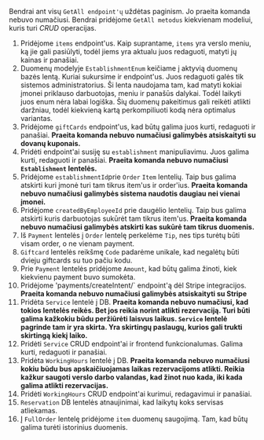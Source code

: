 Bendrai ant visų `GetAll endpoint'ų` uždėtas paginism. Jo praeita komanda nebuvo numačiusi.
Bendrai pridėjome `GetAll metodus` kiekvienam modeliui, kuris turi *CRUD* operacijas.

1. Pridėjome `items` endpoint'us. Kaip suprantame, `items` yra verslo meniu, ką jie gali pasiūlyti, todėl jiems yra aktualu juos redaguoti, matyti jų kainas ir panašiai.
2. Duomenų modelyje `EstablishmentEnum` keičiame į aktyvią duomenų bazės lentą. Kuriai sukursime ir endpoint'us. Juos redaguoti galės tik sistemos administratorius. Ši lenta naudojama tam, kad matyti kokiai įmonei priklauso darbuotojas, meniu ir panašūs dalykai. Todėl laikyti juos enum nėra labai logiška. Šių duomenų pakeitimus gali reikėti atlikti daržniau, todėl kiekvieną kartą perkompiliuoti kodą nėra optimalus variantas.
3. Pridėjome `giftCards` endpoint'us, kad būtų galima juos kurti, redaguoti ir panašiai. **Praeita komanda nebuvo numačiusi galimybės atsiskaityti su dovanų kuponais.**
4. Pridėti endpoint'ai susiję su `establishment` manipuliavimu. Juos galima kurti, redaguoti ir panašiai. **Praeita komanda nebuvo numačiusi `Establishment` lentelės.**
5. Pridėjome `establishmentId`prie `Order` `Item` lentelių. Taip bus galima atskirti kuri įmonė turi tam tikrus item'us ir order'ius. **Praeita komanda nebuvo numačiusi galimybės sistema naudotis daugiau nei vienai įmonei.**
6. Pridėjome `createdByEmployeeId` prie daugėlio lentelių. Taip bus galima atskirti kuris darbuotojas sukūrėt tam tikrus item'us. **Praeita komanda nebuvo numačiusi galimybės atskirti kas sukūrė tam tikrus duomenis.**
7. Iš `Payment` lentelės į `Order` lentelę perkelėme `Tip`, nes tips turėtų būti visam order, o ne vienam payment.
8.  `Giftcard` lentelės reikšmę `Code` padarėme unikale, kad negalėtų būti dvieju giftcards su tuo pačiu kodu.
9.  Prie `Payment` lentelės pridėjome `Amount`, kad būtų galima žinoti, kiek kiekvienu payment buvo sumokėta.
10. Pridėjome 'payments/createIntent/` endpoint'ą dėl Stripe integracijos. **Praeita komanda nebuvo numačiusi galimybės atsiskaityti su Stripe**
11. Pridėta `Service` lentelė į DB. **Praeita komanda nebuvo numačiusi, kad tokios lentelės reikės. Bet jos reikia norint atlikti rezervaciją. Turi būti galima kažkokiu būdu peržiūrėti laisvus laikus. `Service` lentelė pagrinde tam ir yra skirta. Yra skirtingų paslaugų, kurios gali trukti skirtingą kiekį laiko.**
12. Pridėti `Service` CRUD endpoint'ai ir frontend funkcionalumas. Galima kurti, redaguoti ir panašiai.
13. Pridėta `WorkingHours` lentelė į DB. **Praeita komanda nebuvo numačiusi kokiu būdu bus apskaičiuojamas laikas rezervacijoms atlikti. Reikia kažkur saugoti verslo darbo valandas, kad žinot nuo kada, iki kada galima atlikti rezervacijas.**
14. Pridėti `WorkingHours` CRUD endpoint'ai kurimui, redagavimui ir panašiai.
15. `Reservation` DB lentelės atnaujinimai, kad laikytų koks servisas atliekamas.
16. Į `FullOrder` lentelę pridėjome `item` duomenų saugojimą. Tam, kad būtų galima turėti istorinius duomenis.